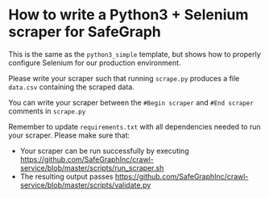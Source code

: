 # How to write a Python3 + Selenium scraper for SafeGraph

This is the same as the `python3_simple` template, but shows how to properly configure Selenium for our production environment.

Please write your scraper such that running `scrape.py` produces a file `data.csv` containing the scraped data.

You can write your scraper between the `#Begin scraper` and `#End scraper` comments in `scrape.py`

Remember to update `requirements.txt` with all dependencies needed to run your scraper. 
Please make sure that:
* Your scraper can be run successfully by executing https://github.com/SafeGraphInc/crawl-service/blob/master/scripts/run_scraper.sh 
* The resulting output passes https://github.com/SafeGraphInc/crawl-service/blob/master/scripts/validate.py

